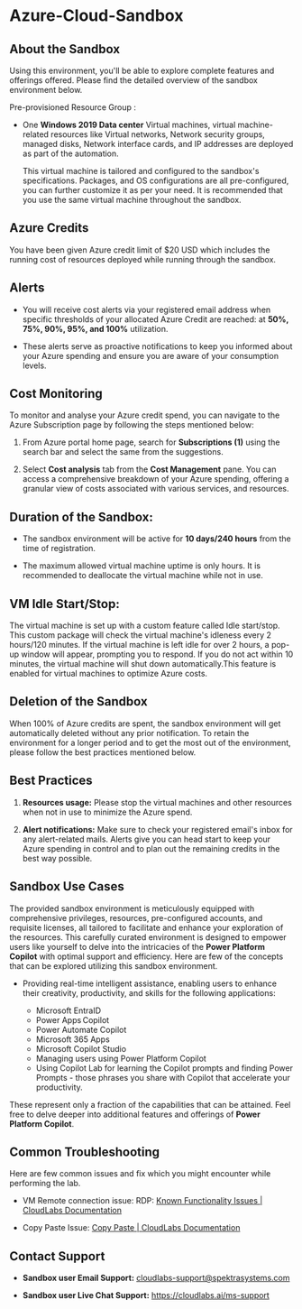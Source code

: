 # Azure-Cloud-Sandbox

## About the Sandbox

Using this environment, you'll be able to explore complete features and offerings offered. Please find the detailed overview of the sandbox environment below.

Pre-provisioned Resource Group :

- One **Windows 2019 Data center** Virtual machines, virtual machine-related resources like Virtual networks, Network security groups, managed disks, Network interface cards, and 
IP addresses are deployed as part of the automation.

    This virtual machine is tailored and configured to the sandbox's specifications. Packages, and OS configurations are all pre-configured, you can further customize it as per your need. It is recommended that you use the same virtual machine throughout the sandbox.


## Azure Credits

You have been given Azure credit limit of $20 USD which includes the running cost of resources deployed while running through the sandbox.

## Alerts

- You will receive cost alerts via your registered email address when specific thresholds of your 
allocated Azure Credit are reached: at **50%, 75%, 90%, 95%, and 100%** utilization.

- These alerts serve as proactive notifications to keep you informed about your Azure spending and ensure you are aware of your consumption levels.

## Cost Monitoring

To monitor and analyse your Azure credit spend, you can navigate to the Azure Subscription page by following the steps mentioned below:

1. From Azure portal home page, search for **Subscriptions (1)** using the search bar and select the same from the suggestions.

1. Select **Cost analysis** tab from the **Cost Management** pane. You can access a comprehensive breakdown of your Azure spending, offering a granular view of costs associated with various services, and resources.

## Duration of the Sandbox:

- The sandbox environment will be active for **10 days/240 hours** from the time of registration.

- The maximum allowed virtual machine uptime is only hours. It is recommended to deallocate the virtual machine while not in use.

## VM Idle Start/Stop:

The virtual machine is set up with a custom feature called Idle start/stop. This custom package will check the virtual machine's idleness every 2 hours/120 minutes. If the virtual machine is left idle for over 2 hours, a pop-up window will appear, prompting you to respond. If you do not act within 10 minutes, the virtual machine will shut down automatically.This feature is enabled for virtual machines to optimize Azure costs.

## Deletion of the Sandbox

When 100% of Azure credits are spent, the sandbox environment will get automatically deleted without any prior notification. To retain the environment for a longer period and to get the most out of the environment, please follow the best practices mentioned below.

## Best Practices

1. **Resources usage:** Please stop the virtual machines and other resources when not in use to minimize the Azure spend.

1. **Alert notifications:** Make sure to check your registered email's inbox for any alert-related mails. Alerts give you can head start to keep your Azure spending in control and to plan out the remaining credits in the best way possible.

## Sandbox Use Cases

The provided sandbox environment is meticulously equipped with comprehensive privileges, resources, pre-configured accounts, and requisite licenses, all tailored to facilitate and enhance your exploration of the resources. This carefully curated environment is designed to empower users like yourself to delve into the intricacies of the **Power Platform Copilot** with optimal support and efficiency. Here are few of the concepts that can be explored utilizing this sandbox environment.

- Providing real-time intelligent assistance, enabling users to enhance their creativity, productivity, and skills for the following applications:

    - Microsoft EntraID 
    - Power Apps Copilot 
    - Power Automate Copilot
    - Microsoft 365 Apps 
    - Microsoft Copilot Studio 
    - Managing users using Power Platform Copilot
    - Using Copilot Lab for learning the Copilot prompts and finding Power Prompts - those phrases you share with Copilot that accelerate your productivity.

These represent only a fraction of the capabilities that can be attained. Feel free to delve deeper into additional features and offerings of **Power Platform Copilot**.

## Common Troubleshooting

Here are few common issues and fix which you might encounter while performing the lab.

- VM Remote connection issue: RDP: [Known Functionality Issues | CloudLabs Documentation](https://docs.cloudlabs.ai/Learner/Troubleshooting/RDP/)

- Copy Paste Issue: [Copy Paste | CloudLabs Documentation](https://docs.cloudlabs.ai/Learner/Troubleshooting/CopyPaste/)

## Contact Support

- **Sandbox user Email Support:** cloudlabs-support@spektrasystems.com

- **Sandbox user Live Chat Support:** https://cloudlabs.ai/ms-support
